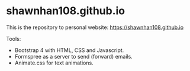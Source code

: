 # shawnhan108.github.io

This is the repository to personal website: https://shawnhan108.github.io

Tools:
- Bootstrap 4 with HTML, CSS and Javascript.
- Formspree as a server to send (forward) emails.
- Animate.css for text animations. 
